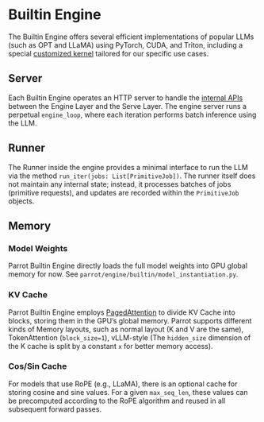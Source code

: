 # Builtin Engine

The Builtin Engine offers several efficient implementations of popular LLMs (such as OPT and LLaMA) using PyTorch, CUDA, and Triton, including a special [customized kernel](shared_attention_kernel.md) tailored for our specific use cases.

## Server

Each Builtin Engine operates an HTTP server to handle the [internal APIs](engine_apis.md) between the Engine Layer and the Serve Layer. The engine server runs a perpetual `engine_loop`, where each iteration performs batch inference using the LLM.

## Runner

The Runner inside the engine provides a minimal interface to run the LLM via the method `run_iter(jobs: List[PrimitiveJob])`. The runner itself does not maintain any internal state; instead, it processes batches of jobs (primitive requests), and updates are recorded within the `PrimitiveJob` objects.

## Memory

### Model Weights

Parrot Builtin Engine directly loads the full model weights into GPU global memory for now. See `parrot/engine/builtin/model_instantiation.py`.

### KV Cache

Parrot Builtin Engine employs [PagedAttention](https://arxiv.org/abs/2309.06180) to divide KV Cache into blocks, storing them in the GPU’s global memory. Parrot supports different kinds of Memory layouts, such as normal layout (K and V are the same), TokenAttention (`block_size=1`), vLLM-style (The `hidden_size` dimension of the K cache is split by a constant `x` for better memory access).


### Cos/Sin Cache

For models that use RoPE (e.g., LLaMA), there is an optional cache for storing cosine and sine values. For a given `max_seq_len`, these values can be precomputed according to the RoPE algorithm and reused in all subsequent forward passes.